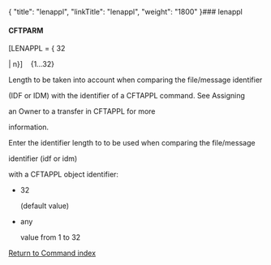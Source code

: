 {
    "title": "lenappl",
    "linkTitle": "lenappl",
    "weight": "1800"
}### <span id="lenappl"></span>lenappl

#### CFTPARM

\[LENAPPL = { 32
| n}\]    {1...32}

Length to be taken into account when comparing the file/message identifier
(IDF or IDM) with the identifier of a CFTAPPL command. See Assigning
an Owner to a transfer in CFTAPPL for more
information.

Enter the identifier length to to be used when comparing the file/message
identifier (idf or idm)
with a CFTAPPL object identifier:

-   32
    (default value)
-   any
    value from 1 to 32

[Return to Command index](../)
